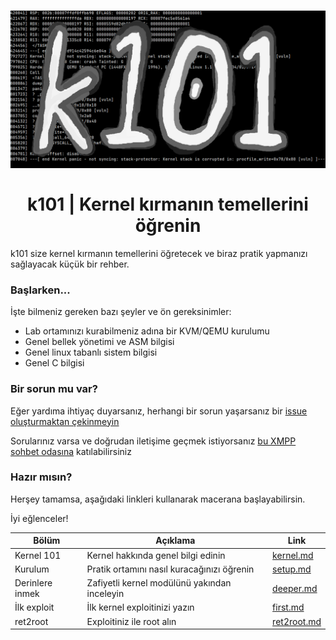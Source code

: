 <h1 align="center">
  <img width="640px" src="assets/banner.png">
  </br>
  </br>
  k101 | Kernel kırmanın temellerini öğrenin 
</h1>

k101 size kernel kırmanın temellerini öğretecek 
ve biraz pratik yapmanızı sağlayacak küçük bir rehber.

### Başlarken...
İşte bilmeniz gereken bazı şeyler ve ön gereksinimler:
- Lab ortamınızı kurabilmeniz adına bir KVM/QEMU kurulumu
- Genel bellek yönetimi ve ASM bilgisi
- Genel linux tabanlı sistem bilgisi
- Genel C bilgisi

### Bir sorun mu var? 
Eğer yardıma ihtiyaç duyarsanız, herhangi bir sorun yaşarsanız
bir [issue oluşturmaktan çekinmeyin](https://github.com/ngn13/k101/issues)

Sorularınız varsa ve doğrudan iletişime geçmek istiyorsanız [bu XMPP sohbet odasına](xmpp:penguintux@conference.jabbers.one)
katılabilirsiniz

### Hazır mısın?
Herşey tamamsa, aşağıdaki linkleri kullanarak macerana başlayabilirsin.

İyi eğlenceler!

| Bölüm           | Açıklama                                      | Link                            |
| --------------- | --------------------------------------------- | ------------------------------- |
| Kernel 101      | Kernel hakkında genel bilgi edinin            | [kernel.md](docs/kernel.md)     |
| Kurulum         | Pratik ortamını nasıl kuracağınızı öğrenin    | [setup.md](docs/setup.md)       |
| Derinlere inmek | Zafiyetli kernel modülünü yakından inceleyin  | [deeper.md](docs/deeper.md)     |
| İlk exploit     | İlk kernel exploitinizi yazın                 | [first.md](docs/first.md)       |
| ret2root        | Exploitiniz ile root alın                     | [ret2root.md](docs/ret2root.md) |
